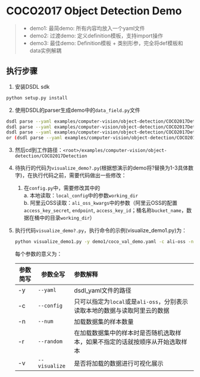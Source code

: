 # COCO2017 Object Detection Demo

> - demo1: 最简demo: 所有内容均放入一个yaml文件
> - demo2: 过渡demo: 定义definition模板，支持import操作
> - demo3: 最佳demo: Definition模板 + 类别形参，完全将def模板和data实例解耦

## 执行步骤

1. 安装DSDL sdk
```bash
python setup.py install
```

2. 使用DSDL的parser生成demo中的`data_field.py`文件
```bash
dsdl parse --yaml examples/computer-vision/object-detection/COCO2017Detection/demo1/coco_val_demo.yaml
dsdl parse --yaml examples/computer-vision/object-detection/COCO2017Detection/demo2/coco_val_demo.yaml -p examples/computer-vision/object-detection/COCO2017Detection/demo2
dsdl parse --yaml examples/computer-vision/object-detection/COCO2017Detection/demo3/coco_val_demo.yaml
or (dsdl parse --yaml examples/computer-vision/object-detection/COCO2017Detection/demo3/coco_val_demo_v2.yaml -p examples/computer-vision/object-detection/COCO2017Detection/demo3)
```

3. 然后cd到工作路径：`<root>/examples/computer-vision/object-detection/COCO2017Detection`

4. 待执行的代码为`visualize_demo?.py`(根据想演示的demo将?替换为1-3具体数字)，在执行代码之前，需要代码做出一些修改：

   1. 在`config.py`中，需要修改其中的  
      a. 本地读取：`local_config`中的参数`working_dir`  
      b. 阿里云OSS读取：`ali_oss_kwargs`中的参数（阿里云OSS的配置`access_key_secret`, `endpoint`, `access_key_id`；桶名称`bucket_name`，数据在桶中的目录`working_dir`）  

5. 执行代码`visualize_demo?.py`，执行命令的示例(visualize_demo1.py)为：

   ```bash
   python visualize_demo1.py -y demo1/coco_val_demo.yaml -c ali-oss -n 10 -r -v
   ```

   每个参数的意义为：

   | 参数简写 | 参数全写      | 参数解释                                                     |
   | -------- | ------------- | :----------------------------------------------------------- |
   | -y       | `--yaml`      | dsdl_yaml文件的路径                                          |
   | -c       | `--config`    | 只可以指定为`local`或是`ali-oss`，分别表示读取本地的数据与读取阿里云的数据 |
   | -n       | `--num`       | 加载数据集的样本数量                                         |
   | -r       | `--random`    | 在加载数据集中的样本时是否随机选取样本，如果不指定的话就按顺序从开始选取样本 |
   | -v       | `--visualize` | 是否将加载的数据进行可视化展示                               |

